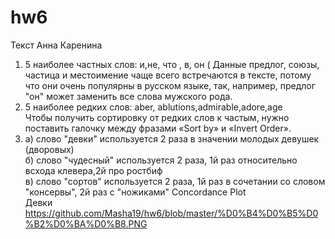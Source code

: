 # hw6
Текст Анна Каренина                                         

1. 5 наиболее частных слов: и,не, что , в, он   ( Данные предлог, союзы, частица и местоимение чаще всего встречаются в тексте, потому что они очень популярны в русском языке, так, например, предлог "он" может заменить все слова мужского рода.                          
2. 5 наиболее редких слов: aber, ablutions,admirable,adore,age                              
Чтобы получить сортировку от редких слов к частым, нужно поставить галочку между фразами «Sort by» и «Invert Order».
3. а) слово "девки" используется 2 раза в значении молодых девушек (дворовых)                  
   б) слово "чудесный" используется 2 раза, 1й раз относительно всхода клевера,2й про ростбиф                                 
   в) слово "сортов" используется 2 раза, 1й раз в сочетании со словом "консервы", 2й раз с "ножиками"
  Concordance Plot                                   
  Девки   https://github.com/Masha19/hw6/blob/master/%D0%B4%D0%B5%D0%B2%D0%BA%D0%B8.PNG
  
